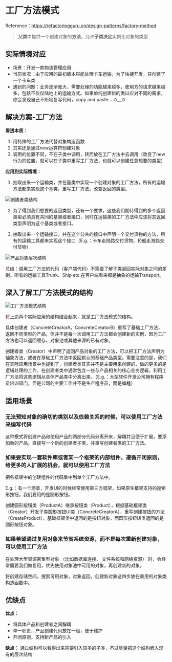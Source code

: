 # 工厂方法模式

Reference：https://refactoringguru.cn/design-patterns/factory-method

> **父类**中提供一个创建对象的**方法**，允许**子类决定**实例化对象的类型

## 实际情境对应

- 场景：开发一款物流管理应用
- 当前状况：由于应用的最初版本只能处理卡车运输，为了快捷开发，只创建了一个卡车类
- 遇到的问题：业务逐渐庞大，需要处理的功能越来越多，使用方的请求越来越多，包括不仅仅陆地上的运输方式。如果单纯创建新的类以应对不同的需求，你会发现自己不断地复写代码，copy and paste… ⊙﹏⊙

## 解决方案-工厂方法

**看透本质：**

1. 用特殊的工厂方法代替对象构造函数
2. 其实还是通过new运算符创建对象
3. 调用的位置不同，不在子类中调用，转而放在工厂方法中去调用（改变了new行为的位置，就可以在子类中重写工厂方法，也就可以创建任意想要的类型）

**应用到实际情境：**

1. 抽取出来一个运输类，并在基类中实现一个创建对象的工厂方法，所有的运输方法都来实现这个基类，重写工厂方法，改变返回的类型。

![创建者类结构](https://refactoringguru.cn/images/patterns/diagrams/factory-method/solution1.png)

2. 为了得到我们想要的返回类型，还有一个要求，这些我们期待得到的多个返回类型必须具有共同的基类或者接口，同时在运输类的工厂方法中应该将其返回类型声明为这个基类或者接口。

3. 抽取出来一个运输接口，并在这个公共的接口中声明一个交付货物的方法，所有的运输工具都来实现这个接口（E.g.：卡车走陆路交付货物，轮船走海路交付货物）

![产品对象层次结构](https://refactoringguru.cn/images/patterns/diagrams/factory-method/solution2-zh.png)

总结：调用工厂方法的代码（客户端代码）不需要了解子类返回实际对象之间的差别。所有的运输工具Trunk、Ship etc.在客户端看来都是抽象的运输Transport。

## 深入了解工厂方法模式的结构

![工厂方法模式结构](https://refactoringguru.cn/images/patterns/diagrams/factory-method/structure.png)

将上边两个实际应用的结构结合起来，就是工厂方法模式的结构。

具体创建者（ConcreteCreatorA，ConcreteCreatorB）重写了基础工厂方法，返回不同类型的产品，但并不是每一次调用工厂方法都会创建新的实例，因为工厂方法也可以返回缓存、对象池或其他来源的已有对象。

创建者类（Creator）中声明了返回产品对象的工厂方法，可以把工厂方法声明为抽象方法，或者在基础工厂方法中返回默认的基础产品类型。需要注意的是，我们在实际应用场景中也提到了，创建者类其实并不是主要用来创建的，做的更多的是逻辑处理的工作。在创建者类中通常包含一些与产品相关的核心业务逻辑，利用工厂方法将这些逻辑从具体产品类中分离出来。（E.g.：大型软件开发公司拥有程序员培训部门，但是公司的主要工作并不是生产程序员，而是编程）

## 适用场景

### 无法预知对象的确切的类别以及依赖关系的时候，可以使用工厂方法来编写代码

这种模式将创建产品和使用产品的两部分代码分离开来，解耦并且便于扩展，要添加新的产品，直接写一个新的创建者子类，并重写创建者类的工厂方法。

### 如果要实现一套软件库或者某一个框架的内部组件，遵循开闭原则，给更多的人扩展的机会，就可以使用工厂方法

把各框架中的创建组件的代码集中到单个工厂方法中。

E.g.：有一个场景，开发UI的时候经常使用第三方框架，如果原生框架支持的是矩形按钮，我们要用的是圆形按钮。

创建圆形按钮类（ProductA）继承按钮类（Product），根据基础框架类（Creator）开发子类圆形按钮UI类（ConcreteCreatorA），重写创建按钮的方法（CreateProduct），基础框架类中返回的是按钮对象，而圆形按钮UI类返回的是圆形按钮对象。

### 如果希望通过复用对象来节省系统资源，而不是每次重新创建对象，可以使用工厂方法

在处理大型资源密集型对象 （比如数据库连接、 文件系统和网络资源） 时，会经常需要我们做复用，优先使用对象池中可用的对象，再创建新的对象。

将创建存储空间，搜索可用对象，对象返回，创建新对象这四步放在重用的对象类构造函数中。

## 优缺点

**优点：**

- 将具体产品和创建者之间解耦
- 单一职责，产品创建代码放在一起，便于维护
- 开闭原则，支持新产品的引入

**缺点：** 通过结构可以看得出来需要引入较多的子类，不过尽量把这个结构嵌入现有的层次结构